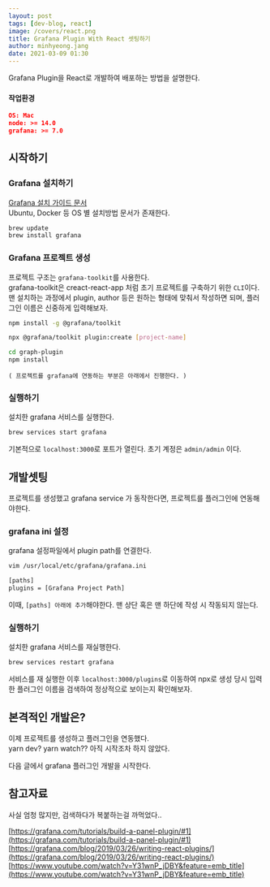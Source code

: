 ```yaml
---
layout: post
tags: [dev-blog, react]
image: /covers/react.png
title: Grafana Plugin With React 셋팅하기
author: minhyeong.jang
date: 2021-03-09 01:30
---
```


Grafana Plugin을 React로 개발하여 배포하는 방법을 설명한다.

#### 작업환경

```json
OS: Mac
node: >= 14.0
grafana: >= 7.0
```

## 시작하기

### Grafana 설치하기

[Grafana 설치 가이드 문서](https://grafana.com/docs/grafana/latest/installation/requirements/)  
Ubuntu, Docker 등 OS 별 설치방법 문서가 존재한다.

```bash
brew update
brew install grafana
```

### Grafana 프로젝트 생성

프로젝트 구조는 `grafana-toolkit`를 사용한다.  
grafana-toolkit은 creact-react-app 처럼 초기 프로젝트를 구축하기 위한 `CLI`이다.  
맨
설치하는 과정에서 plugin, author 등은 원하는 형태에 맞춰서 작성하면 되며, 플러그인 이름은 신중하게 입력해보자.

```bash
npm install -g @grafana/toolkit

npx @grafana/toolkit plugin:create [project-name]

cd graph-plugin
npm install
```

`( 프로젝트를 grafana에 연동하는 부분은 아래에서 진행한다. )`

### 실행하기

설치한 grafana 서비스를 실행한다.

```bash
brew services start grafana
```

기본적으로 `localhost:3000`로 포트가 열린다. 초기 계정은 `admin/admin` 이다.

## 개발셋팅

프로젝트를 생성했고 grafana service 가 동작한다면, 프로젝트를 플러그인에 연동해야한다.

### grafana ini 설정

grafana 설정파일에서 plugin path를 연결한다.

```bash
vim /usr/local/etc/grafana/grafana.ini

[paths]
plugins = [Grafana Project Path]
```

이때, `[paths] 아래에 추가`해야한다. 맨 상단 혹은 맨 하단에 작성 시 작동되지 않는다.

### 실행하기

설치한 grafana 서비스를 재실행한다.

```bash
brew services restart grafana
```

서비스를 재 실행한 이후 `localhost:3000/plugins`로 이동하여 npx로 생성 당시 입력한 플러그인 이름을 검색하여 정상적으로 보이는지 확인해보자.

## 본격적인 개발은?

이제 프로젝트를 생성하고 플러그인을 연동했다.  
yarn dev? yarn watch?? 아직 시작조차 하지 않았다.

다음 글에서 grafana 플러그인 개발을 시작한다.

## 참고자료

사실 엄청 많지만, 검색하다가 복붙하는걸 까먹었다..

[https://grafana.com/tutorials/build-a-panel-plugin/#1](https://grafana.com/tutorials/build-a-panel-plugin/#1)  
[https://grafana.com/blog/2019/03/26/writing-react-plugins/](https://grafana.com/blog/2019/03/26/writing-react-plugins/)  
[https://www.youtube.com/watch?v=Y31wnP_jDBY&feature=emb_title](https://www.youtube.com/watch?v=Y31wnP_jDBY&feature=emb_title)
